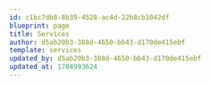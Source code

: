 ```yaml
---
id: c1bc7db8-8b39-4528-ac4d-22b8cb1042df
blueprint: page
title: Services
author: d5ab20b3-388d-4650-bb43-d170de415ebf
template: services
updated_by: d5ab20b3-388d-4650-bb43-d170de415ebf
updated_at: 1704993624
---
```

